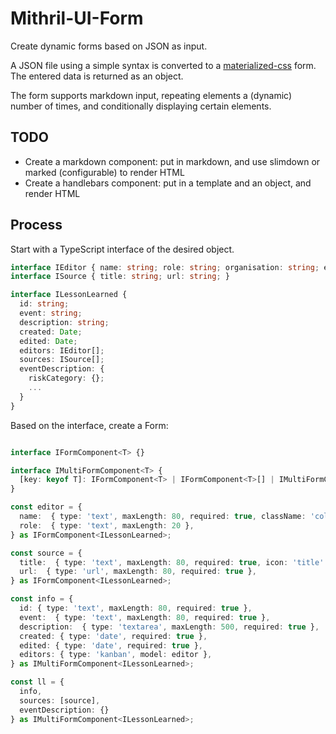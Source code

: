 # Mithril-UI-Form

Create dynamic forms based on JSON as input.

A JSON file using a simple syntax is converted to a [materialized-css](https://materialized-css.com) form. The entered data is returned as an object.

The form supports markdown input, repeating elements a (dynamic) number of times, and conditionally displaying certain elements.

## TODO

- Create a markdown component: put in markdown, and use slimdown or marked (configurable) to render HTML
- Create a handlebars component: put in a template and an object, and render HTML

## Process

Start with a TypeScript interface of the desired object.

```ts
interface IEditor { name: string; role: string; organisation: string; email: string; }
interface ISource { title: string; url: string; }

interface ILessonLearned {
  id: string;
  event: string;
  description: string;
  created: Date;
  edited: Date;
  editors: IEditor[];
  sources: ISource[];
  eventDescription: {
    riskCategory: {};
    ...
  }
}
```

Based on the interface, create a Form:

```ts

interface IFormComponent<T> {}

interface IMultiFormComponent<T> {
  [key: keyof T]: IFormComponent<T> | IFormComponent<T>[] | IMultiFormComponent<T>;
}

const editor = {
  name:  { type: 'text', maxLength: 80, required: true, className: 'col.s6' },
  role:  { type: 'text', maxLength: 20 },
} as IFormComponent<ILessonLearned>;

const source = {
  title:  { type: 'text', maxLength: 80, required: true, icon: 'title' },
  url:  { type: 'url', maxLength: 80, required: true },
} as IFormComponent<ILessonLearned>;

const info = {
  id: { type: 'text', maxLength: 80, required: true },
  event:  { type: 'text', maxLength: 80, required: true },
  description:  { type: 'textarea', maxLength: 500, required: true },
  created: { type: 'date', required: true },
  edited: { type: 'date', required: true },
  editors: { type: 'kanban', model: editor },
} as IMultiFormComponent<ILessonLearned>;

const ll = {
  info,
  sources: [source],
  eventDescription: {}
} as IMultiFormComponent<ILessonLearned>;
```
